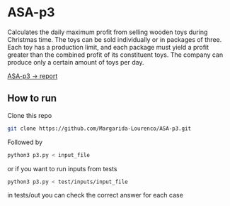 # ASA-p3

Calculates the daily maximum profit from selling wooden toys during Christmas time. The toys can be sold individually or in packages of three. Each toy has a production limit, and each package must yield a profit greater than the combined profit of its constituent toys. The company can produce only a certain amount of toys per day.

[ASA-p3 -> report](https://www.overleaf.com/read/mrrssycwgmpg#a55a46)

## How to run 

Clone this repo
```bash
git clone https://github.com/Margarida-Lourenco/ASA-p3.git
```

Followed by
```bash
python3 p3.py < input_file
```
or if you want to run inputs from tests
```bash
python3 p3.py < test/inputs/input_file
```

in tests/out you can check the correct answer for each case
